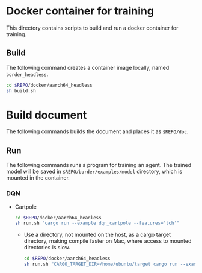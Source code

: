# Docker container for training

This directory contains scripts to build and run a docker container for training.

## Build

The following command creates a container image locally, named `border_headless`.

```bash
cd $REPO/docker/aarch64_headless
sh build.sh
```

# Build document

The following commands builds the document and places it as `$REPO/doc`.

## Run

The following commands runs a program for training an agent.
The trained model will be saved in `$REPO/border/examples/model` directory,
which is mounted in the container.

### DQN

* Cartpole

  ```bash
  cd $REPO/docker/aarch64_headless
  sh run.sh "cargo run --example dqn_cartpole --features='tch'"
  ```

  * Use a directory, not mounted on the host, as a cargo target directory,
    making compile faster on Mac, where access to mounted directories is slow.

    ```bash
    cd $REPO/docker/aarch64_headless
    sh run.sh "CARGO_TARGET_DIR=/home/ubuntu/target cargo run --example dqn_cartpole --features='tch'"
    ```
